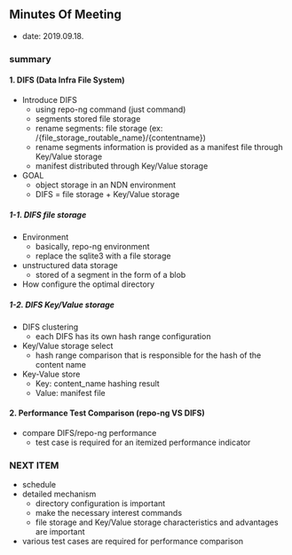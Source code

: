 ## Minutes Of Meeting

- date: 2019.09.18.

### summary

#### 1. DIFS (Data Infra File System)

- Introduce DIFS
  - using repo-ng command (just command)
  - segments stored file storage
  - rename segments: file storage (ex: /{file_storage_routable_name}/{contentname})
  - rename segments information is provided as a manifest file through Key/Value storage
  - manifest distributed through Key/Value storage
- GOAL
  - object storage in an NDN environment
  - DIFS = file storage + Key/Value storage

##### 1-1. DIFS file storage

- Environment
  - basically, repo-ng environment
  - replace the sqlite3 with a file storage
- unstructured data storage
  - stored of a segment in the form of a blob
- How  configure the optimal directory

##### 1-2. DIFS Key/Value storage

- DIFS clustering
  - each DIFS has its own hash range configuration
- Key/Value storage select
  - hash range comparison that is responsible for the hash of the content name
- Key-Value store
  - Key: content_name hashing result
  - Value: manifest file

#### 2. Performance Test Comparison (repo-ng VS DIFS)

- compare DIFS/repo-ng performance
  - test case is required for an itemized performance indicator

### NEXT ITEM

- schedule
- detailed mechanism
  - directory configuration is important
  - make the necessary interest commands
  - file storage and Key/Value storage characteristics and advantages are important
- various test cases are required for performance comparison

